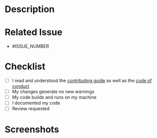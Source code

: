 # Description

<!--- REQUIRED: Describe what changed in detail -->

# Related Issue

<!--- REQUIRED: Tag all related issues (e.g. * #23) -->
* #ISSUE_NUMBER

# Checklist

<!--- Add things that are not yet implemented above -->
- [ ] I read and understood the [contributing guide](https://github.com/AuroraEditor/AuroraEditor/blob/main/CONTRIBUTING.md) as well as the [code of conduct](https://github.com/AuroraEditor/AuroraEditor/blob/main/CODE_OF_CONDUCT.md)
- [ ] My changes generate no new warnings
- [ ] My code builds and runs on my machine
- [ ] I documented my code
- [ ] Review requested

# Screenshots

<!--- REQUIRED: if issue is UI related -->

<!--- IMPORTANT: Fill out all required fields. Otherwise we might close this PR temporarily -->

